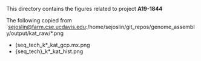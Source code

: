This directory contains the figures related to project **A19-1844**

The following copied from `sejoslin@farm.cse.ucdavis.edu:/home/sejoslin/git_repos/genome_assembly/output/kat_raw/*.png
* (seq_tech_k*_kat_gcp.mx.png
* {seq_tech}_k*_kat_hist.png
